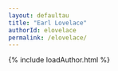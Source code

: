 ```yaml
---
layout: defaultau
title: "Earl Lovelace"
authorId: elovelace
permalink: /elovelace/
---
```

{% include loadAuthor.html %}
<script>
    $(document).ready(function(){
        showAuthorBio('{{ page.authorId }}');
   });
</script>
